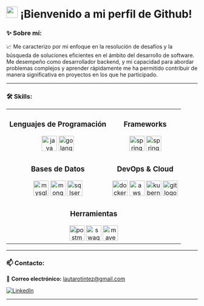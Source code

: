 # <img src="https://raw.githubusercontent.com/MartinHeinz/MartinHeinz/master/wave.gif" width="30px"> ¡Bienvenido a mi perfil de Github!

### ✨ Sobre mí:

📈 Me caracterizo por mi enfoque en la resolución de desafíos y la búsqueda de soluciones eficientes en el ámbito del desarrollo de software. Me desempeño como desarrollador backend, y mi capacidad para abordar problemas complejos y aprender rápidamente me ha permitido contribuir de manera significativa en proyectos en los que he participado.

---

### 🛠️ Skills:

<div align="left">

<table>
<tr>
<td align="center">

### Lenguajes de Programación
<img src="https://skillicons.dev/icons?i=java" height="40" alt="java logo"  />
<img src="https://skillicons.dev/icons?i=go" height="40" alt="golang logo"  />

</td>
<td align="center">

### Frameworks
<img src="https://skillicons.dev/icons?i=spring" height="40" alt="spring logo"  />
<img src="https://cdn.jsdelivr.net/gh/devicons/devicon/icons/spring/spring-original-wordmark.svg" height="40" alt="spring boot logo"  />

</td>
</tr>
<tr>
<td align="center">

### Bases de Datos
<img src="https://skillicons.dev/icons?i=mysql" height="40" alt="mysql logo"  />
<img src="https://skillicons.dev/icons?i=mongodb" height="40" alt="mongodb logo"  />
<img src="https://cdn.jsdelivr.net/gh/devicons/devicon/icons/microsoftsqlserver/microsoftsqlserver-plain.svg" height="40" alt="sqlserver logo"  />

</td>
<td align="center">

### DevOps & Cloud
<img src="https://skillicons.dev/icons?i=docker" height="40" alt="docker logo"  />
<img src="https://skillicons.dev/icons?i=aws" height="40" alt="aws logo"  />
<img src="https://skillicons.dev/icons?i=kubernetes" height="40" alt="kubernetes logo"  />
<img src="https://skillicons.dev/icons?i=git" height="40" alt="git logo"  />

</td>
</tr>
<tr>
<td colspan="2" align="center">

### Herramientas
<img src="https://skillicons.dev/icons?i=postman" height="40" alt="postman logo"  />
<img src="https://cdn.jsdelivr.net/gh/devicons/devicon/icons/swagger/swagger-original.svg" height="40" alt="swagger logo"  />
<img src="https://skillicons.dev/icons?i=maven" height="40" alt="maven logo"  />

</td>
</tr>
</table>

</div>

---

### 📫 Contacto:

<div align="left">
  
📩 **Correo electrónico:** lautarotintez@gmail.com

<a href="https://www.linkedin.com/in/lautarotintez/" target="_blank">
  <img src="https://img.shields.io/badge/LinkedIn-Lautaro%20Tintez-0077B5?style=for-the-badge&logo=linkedin&logoColor=white" alt="LinkedIn"/>
</a>

</div>

---

<!---
LautaroTnz/LautaroTnz is a ✨ special ✨ repository because its `README.md` (this file) appears on your GitHub profile.
You can click the Preview link to take a look at your changes.
--->
